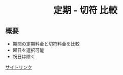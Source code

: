 <h1 style="text-align: center;">定期 - 切符 比較</h1>

## 概要
- 期間の定期料金と切符料金を比較
- 曜日を選択可能
- 祝日は除く

[サイトリンク](https://yuskenakajima.github.io/regular-ticket-comparison/)